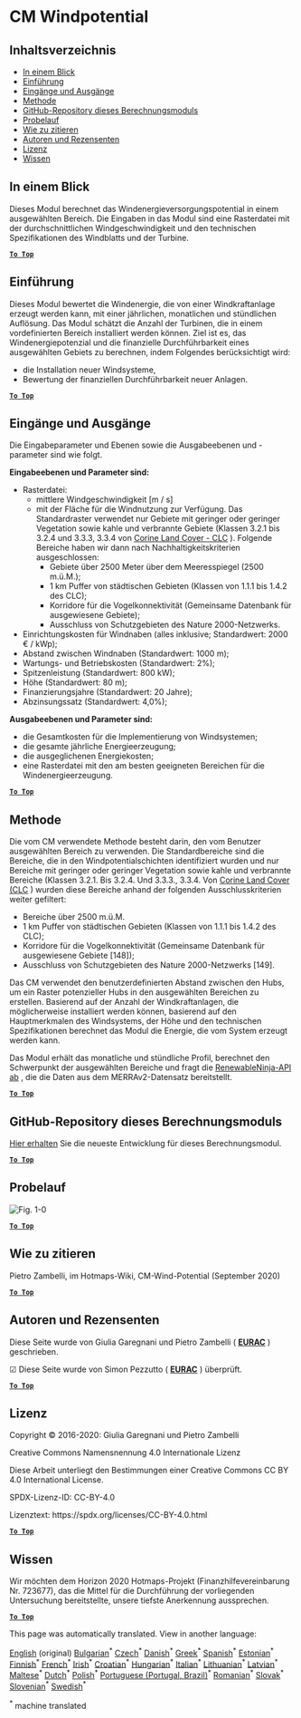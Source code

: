 <h1> <a class="anchor" id="cm-wind-potential" href="#cm-wind-potential"><i class="fa fa-link"></i></a> CM Windpotential </h1><h2> <a class="anchor" id="table-of-contents" href="#table-of-contents"><i class="fa fa-link"></i></a> Inhaltsverzeichnis </h2><ul><li> <a href="#in-a-glance">In einem Blick</a> </li><li> <a href="#introduction">Einführung</a> </li><li> <a href="#inputs-and-outputs">Eingänge und Ausgänge</a> </li><li> <a href="#method">Methode</a> </li><li> <a href="#github-repository-of-this-calculation-module">GitHub-Repository dieses Berechnungsmoduls</a> </li><li> <a href="#sample-run">Probelauf</a> </li><li> <a href="#how-to-cite">Wie zu zitieren</a> </li><li> <a href="#authors-and-reviewers">Autoren und Rezensenten</a> </li><li> <a href="#license">Lizenz</a> </li><li> <a href="#acknowledgement">Wissen</a> </li></ul><h2> <a class="anchor" id="in-a-glance" href="#in-a-glance"><i class="fa fa-link"></i></a> In einem Blick </h2><p> Dieses Modul berechnet das Windenergieversorgungspotential in einem ausgewählten Bereich. Die Eingaben in das Modul sind eine Rasterdatei mit der durchschnittlichen Windgeschwindigkeit und den technischen Spezifikationen des Windblatts und der Turbine. </p><p> <a href="#table-of-contents"><strong><code>To Top</code></strong></a> </p> <h2> <a class="anchor" id="introduction" href="#introduction"><i class="fa fa-link"></i></a> Einführung </h2><p> Dieses Modul bewertet die Windenergie, die von einer Windkraftanlage erzeugt werden kann, mit einer jährlichen, monatlichen und stündlichen Auflösung. Das Modul schätzt die Anzahl der Turbinen, die in einem vordefinierten Bereich installiert werden können. Ziel ist es, das Windenergiepotenzial und die finanzielle Durchführbarkeit eines ausgewählten Gebiets zu berechnen, indem Folgendes berücksichtigt wird: </p><ul><li> die Installation neuer Windsysteme, </li><li> Bewertung der finanziellen Durchführbarkeit neuer Anlagen. </li></ul><p> <a href="#table-of-contents"><strong><code>To Top</code></strong></a> </p> <h2> <a class="anchor" id="inputs-and-outputs" href="#inputs-and-outputs"><i class="fa fa-link"></i></a> Eingänge und Ausgänge </h2><p> Die Eingabeparameter und Ebenen sowie die Ausgabeebenen und -parameter sind wie folgt. </p><p> <strong>Eingabeebenen und Parameter sind:</strong> </p><ul><li> Rasterdatei: <ul><li> mittlere Windgeschwindigkeit [m / s] </li><li> mit der Fläche für die Windnutzung zur Verfügung. Das Standardraster verwendet nur Gebiete mit geringer oder geringer Vegetation sowie kahle und verbrannte Gebiete (Klassen 3.2.1 bis 3.2.4 und 3.3.3, 3.3.4 von <a href="https://land.copernicus.eu/pan-european/corine-land-cover">Corine Land Cover - CLC</a> ). Folgende Bereiche haben wir dann nach Nachhaltigkeitskriterien ausgeschlossen: <ul><li> Gebiete über 2500 Meter über dem Meeresspiegel (2500 m.ü.M.); </li><li> 1 km Puffer von städtischen Gebieten (Klassen von 1.1.1 bis 1.4.2 des CLC); </li><li> Korridore für die Vogelkonnektivität (Gemeinsame Datenbank für ausgewiesene Gebiete); </li><li> Ausschluss von Schutzgebieten des Nature 2000-Netzwerks. </li></ul></li></ul></li><li> Einrichtungskosten für Windnaben (alles inklusive; Standardwert: 2000 € / kWp); </li><li> Abstand zwischen Windnaben (Standardwert: 1000 m); </li><li> Wartungs- und Betriebskosten (Standardwert: 2%); </li><li> Spitzenleistung (Standardwert: 800 kW); </li><li> Höhe (Standardwert: 80 m); </li><li> Finanzierungsjahre (Standardwert: 20 Jahre); </li><li> Abzinsungssatz (Standardwert: 4,0%); </li></ul><p> <strong>Ausgabeebenen und Parameter sind:</strong> </p><ul><li> die Gesamtkosten für die Implementierung von Windsystemen; </li><li> die gesamte jährliche Energieerzeugung; </li><li> die ausgeglichenen Energiekosten; </li><li> eine Rasterdatei mit den am besten geeigneten Bereichen für die Windenergieerzeugung. </li></ul><p> <a href="#table-of-contents"><strong><code>To Top</code></strong></a> </p> <h2> <a class="anchor" id="method" href="#method"><i class="fa fa-link"></i></a> Methode </h2><p> Die vom CM verwendete Methode besteht darin, den vom Benutzer ausgewählten Bereich zu verwenden. Die Standardbereiche sind die Bereiche, die in den Windpotentialschichten identifiziert wurden und nur Bereiche mit geringer oder geringer Vegetation sowie kahle und verbrannte Bereiche (Klassen 3.2.1. Bis 3.2.4. Und 3.3.3., 3.3.4. Von <a href="https://land.copernicus.eu/pan-european/corine-land-cover">Corine Land Cover (CLC</a> ) wurden diese Bereiche anhand der folgenden Ausschlusskriterien weiter gefiltert: </p><ul><li> Bereiche über 2500 m.ü.M. </li><li> 1 km Puffer von städtischen Gebieten (Klassen von 1.1.1 bis 1.4.2 des CLC); </li><li> Korridore für die Vogelkonnektivität (Gemeinsame Datenbank für ausgewiesene Gebiete [148]); </li><li> Ausschluss von Schutzgebieten des Nature 2000-Netzwerks [149]. </li></ul><p> Das CM verwendet den benutzerdefinierten Abstand zwischen den Hubs, um ein Raster potenzieller Hubs in den ausgewählten Bereichen zu erstellen. Basierend auf der Anzahl der Windkraftanlagen, die möglicherweise installiert werden können, basierend auf den Hauptmerkmalen des Windsystems, der Höhe und den technischen Spezifikationen berechnet das Modul die Energie, die vom System erzeugt werden kann. </p><p> Das Modul erhält das monatliche und stündliche Profil, berechnet den Schwerpunkt der ausgewählten Bereiche und fragt die <a href="https://www.renewables.ninja/">RenewableNinja-API ab</a> , die die Daten aus dem MERRAv2-Datensatz bereitstellt. </p><p> <a href="#table-of-contents"><strong><code>To Top</code></strong></a> </p> <h2> <a class="anchor" id="github-repository-of-this-calculation-module" href="#github-repository-of-this-calculation-module"><i class="fa fa-link"></i></a> GitHub-Repository dieses Berechnungsmoduls </h2><p> <a href="https://github.com/HotMaps/wind_potential">Hier erhalten</a> Sie die neueste Entwicklung für dieses Berechnungsmodul. </p><p> <a href="#table-of-contents"><strong><code>To Top</code></strong></a> </p> <h2> <a class="anchor" id="sample-run" href="#sample-run"><i class="fa fa-link"></i></a> Probelauf </h2><img alt="Fig. 1-0" src="https://wiki.hotmaps.hevs.ch/en/CM-Wind-potential/cm-wind.png" title="Führen Sie das Wind CM aus"/><p> <a href="#table-of-contents"><strong><code>To Top</code></strong></a> </p> <h2> <a class="anchor" id="how-to-cite" href="#how-to-cite"><i class="fa fa-link"></i></a> Wie zu zitieren </h2><p> Pietro Zambelli, im Hotmaps-Wiki, CM-Wind-Potential (September 2020) </p><p> <a href="#table-of-contents"><strong><code>To Top</code></strong></a> </p> <h2> <a class="anchor" id="authors-and-reviewers" href="#authors-and-reviewers"><i class="fa fa-link"></i></a> Autoren und Rezensenten </h2><p> Diese Seite wurde von Giulia Garegnani und Pietro Zambelli ( <strong><a href="http://www.eurac.edu">EURAC</a></strong> ) geschrieben. </p><p> ☑ Diese Seite wurde von Simon Pezzutto ( <strong><a href="http://www.eurac.edu">EURAC</a></strong> ) überprüft. </p><p> <a href="#table-of-contents"><strong><code>To Top</code></strong></a> </p> <h2> <a class="anchor" id="license" href="#license"><i class="fa fa-link"></i></a> Lizenz </h2><p> Copyright © 2016-2020: Giulia Garegnani und Pietro Zambelli </p><p> Creative Commons Namensnennung 4.0 Internationale Lizenz </p><p> Diese Arbeit unterliegt den Bestimmungen einer Creative Commons CC BY 4.0 International License. </p><p> SPDX-Lizenz-ID: CC-BY-4.0 </p><p> Lizenztext: https://spdx.org/licenses/CC-BY-4.0.html </p><p> <a href="#table-of-contents"><strong><code>To Top</code></strong></a> </p> <h2> <a class="anchor" id="acknowledgement" href="#acknowledgement"><i class="fa fa-link"></i></a> Wissen </h2><p> Wir möchten dem Horizon 2020 Hotmaps-Projekt (Finanzhilfevereinbarung Nr. 723677), das die Mittel für die Durchführung der vorliegenden Untersuchung bereitstellte, unsere tiefste Anerkennung aussprechen. </p><p> <a href="#table-of-contents"><strong><code>To Top</code></strong></a> </p> 

























<!--- THIS IS A SUPER UNIQUE IDENTIFIER -->

This page was automatically translated. View in another language:

[English](../en/CM-Wind-potential) (original) [Bulgarian](../bg/CM-Wind-potential)<sup>\*</sup> [Czech](../cs/CM-Wind-potential)<sup>\*</sup> [Danish](../da/CM-Wind-potential)<sup>\*</sup>  [Greek](../el/CM-Wind-potential)<sup>\*</sup> [Spanish](../es/CM-Wind-potential)<sup>\*</sup> [Estonian](../et/CM-Wind-potential)<sup>\*</sup> [Finnish](../fi/CM-Wind-potential)<sup>\*</sup> [French](../fr/CM-Wind-potential)<sup>\*</sup> [Irish](../ga/CM-Wind-potential)<sup>\*</sup> [Croatian](../hr/CM-Wind-potential)<sup>\*</sup> [Hungarian](../hu/CM-Wind-potential)<sup>\*</sup> [Italian](../it/CM-Wind-potential)<sup>\*</sup> [Lithuanian](../lt/CM-Wind-potential)<sup>\*</sup> [Latvian](../lv/CM-Wind-potential)<sup>\*</sup> [Maltese](../mt/CM-Wind-potential)<sup>\*</sup> [Dutch](../nl/CM-Wind-potential)<sup>\*</sup> [Polish](../pl/CM-Wind-potential)<sup>\*</sup> [Portuguese (Portugal, Brazil)](../pt/CM-Wind-potential)<sup>\*</sup> [Romanian](../ro/CM-Wind-potential)<sup>\*</sup> [Slovak](../sk/CM-Wind-potential)<sup>\*</sup> [Slovenian](../sl/CM-Wind-potential)<sup>\*</sup> [Swedish](../sv/CM-Wind-potential)<sup>\*</sup> 

<sup>\*</sup> machine translated
